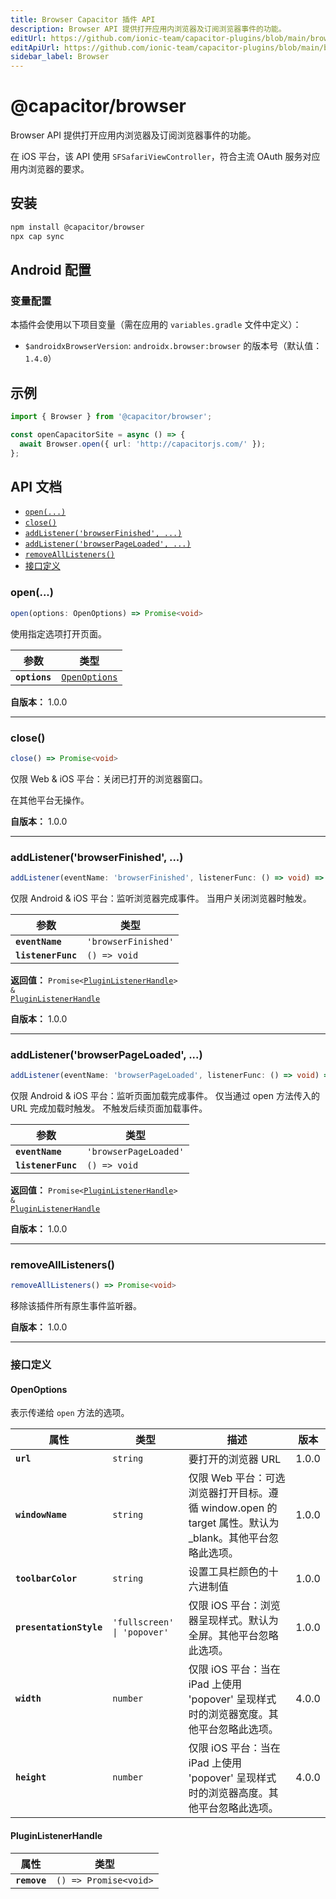```yaml
---
title: Browser Capacitor 插件 API
description: Browser API 提供打开应用内浏览器及订阅浏览器事件的功能。
editUrl: https://github.com/ionic-team/capacitor-plugins/blob/main/browser/README.md
editApiUrl: https://github.com/ionic-team/capacitor-plugins/blob/main/browser/src/definitions.ts
sidebar_label: Browser
---
```


# @capacitor/browser

Browser API 提供打开应用内浏览器及订阅浏览器事件的功能。

在 iOS 平台，该 API 使用 `SFSafariViewController`，符合主流 OAuth 服务对应用内浏览器的要求。

## 安装

```bash
npm install @capacitor/browser
npx cap sync
```

## Android 配置

### 变量配置

本插件会使用以下项目变量（需在应用的 `variables.gradle` 文件中定义）：

- `$androidxBrowserVersion`: `androidx.browser:browser` 的版本号（默认值：`1.4.0`）

## 示例

```typescript
import { Browser } from '@capacitor/browser';

const openCapacitorSite = async () => {
  await Browser.open({ url: 'http://capacitorjs.com/' });
};
```

## API 文档

<docgen-index>

* [`open(...)`](#open)
* [`close()`](#close)
* [`addListener('browserFinished', ...)`](#addlistenerbrowserfinished-)
* [`addListener('browserPageLoaded', ...)`](#addlistenerbrowserpageloaded-)
* [`removeAllListeners()`](#removealllisteners)
* [接口定义](#接口定义)

</docgen-index>

<docgen-api>


### open(...)

```typescript
open(options: OpenOptions) => Promise<void>
```

使用指定选项打开页面。

| 参数          | 类型                                                |
| ------------- | --------------------------------------------------- |
| **`options`** | <code><a href="#openoptions">OpenOptions</a></code> |

**自版本：** 1.0.0

--------------------


### close()

```typescript
close() => Promise<void>
```

仅限 Web & iOS 平台：关闭已打开的浏览器窗口。

在其他平台无操作。

**自版本：** 1.0.0

--------------------


### addListener('browserFinished', ...)

```typescript
addListener(eventName: 'browserFinished', listenerFunc: () => void) => Promise<PluginListenerHandle> & PluginListenerHandle
```

仅限 Android & iOS 平台：监听浏览器完成事件。
当用户关闭浏览器时触发。

| 参数               | 类型                           |
| ------------------ | ------------------------------ |
| **`eventName`**    | <code>'browserFinished'</code> |
| **`listenerFunc`** | <code>() =&gt; void</code>     |

**返回值：** <code>Promise&lt;<a href="#pluginlistenerhandle">PluginListenerHandle</a>&gt; & <a href="#pluginlistenerhandle">PluginListenerHandle</a></code>

**自版本：** 1.0.0

--------------------


### addListener('browserPageLoaded', ...)

```typescript
addListener(eventName: 'browserPageLoaded', listenerFunc: () => void) => Promise<PluginListenerHandle> & PluginListenerHandle
```

仅限 Android & iOS 平台：监听页面加载完成事件。
仅当通过 open 方法传入的 URL 完成加载时触发。
不触发后续页面加载事件。

| 参数               | 类型                             |
| ------------------ | -------------------------------- |
| **`eventName`**    | <code>'browserPageLoaded'</code> |
| **`listenerFunc`** | <code>() =&gt; void</code>       |

**返回值：** <code>Promise&lt;<a href="#pluginlistenerhandle">PluginListenerHandle</a>&gt; & <a href="#pluginlistenerhandle">PluginListenerHandle</a></code>

**自版本：** 1.0.0

--------------------


### removeAllListeners()

```typescript
removeAllListeners() => Promise<void>
```

移除该插件所有原生事件监听器。

**自版本：** 1.0.0

--------------------


### 接口定义


#### OpenOptions

表示传递给 `open` 方法的选项。

| 属性                     | 类型                                   | 描述                                                                                                                               | 版本  |
| ----------------------- | -------------------------------------- | --------------------------------------------------------------------------------------------------------------------------------- | ----- |
| **`url`**               | <code>string</code>                    | 要打开的浏览器 URL                                                                                                                | 1.0.0 |
| **`windowName`**        | <code>string</code>                    | 仅限 Web 平台：可选浏览器打开目标。遵循 window.open 的 target 属性。默认为 _blank。其他平台忽略此选项。                           | 1.0.0 |
| **`toolbarColor`**      | <code>string</code>                    | 设置工具栏颜色的十六进制值                                                                                                        | 1.0.0 |
| **`presentationStyle`** | <code>'fullscreen' \| 'popover'</code> | 仅限 iOS 平台：浏览器呈现样式。默认为全屏。其他平台忽略此选项。                                                                   | 1.0.0 |
| **`width`**             | <code>number</code>                    | 仅限 iOS 平台：当在 iPad 上使用 'popover' 呈现样式时的浏览器宽度。其他平台忽略此选项。                                            | 4.0.0 |
| **`height`**            | <code>number</code>                    | 仅限 iOS 平台：当在 iPad 上使用 'popover' 呈现样式时的浏览器高度。其他平台忽略此选项。                                            | 4.0.0 |


#### PluginListenerHandle

| 属性          | 类型                                      |
| ------------ | ----------------------------------------- |
| **`remove`** | <code>() =&gt; Promise&lt;void&gt;</code> |

</docgen-api>
